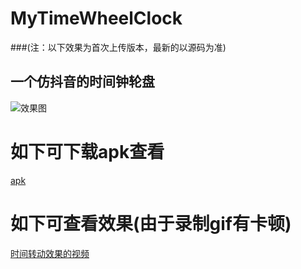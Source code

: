 # MyTimeWheelClock
###(注：以下效果为首次上传版本，最新的以源码为准)
## 一个仿抖音的时间钟轮盘
![效果图](https://github.com/zylgg/MyTimeWheelClock/blob/master/Files/test.jpg)

# 如下可下载apk查看
[apk](https://github.com/zylgg/MyTimeWheelClock/blob/master/Files/app-debug.apk)
# 如下可查看效果(由于录制gif有卡顿)
[时间转动效果的视频](https://github.com/zylgg/MyTimeWheelClock/blob/master/Files/S90528-10265422.mp4)

